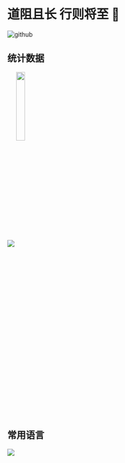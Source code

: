 # 道阻且长 行则将至 👋

<img src="https://img.shields.io/badge/-Github-000?style=flat&logo=Github&logoColor=white" alt="github" />

## 统计数据

<div>
<img align="center" src="https://github-readme-stats.vercel.app/api?username=coder-hxl&theme=tokyonight&show_icons=true" />
<img align="center" width="20%" src="https://pa1.narvii.com/6580/8098c6e9207376889eeb0532d9f5a0723c4d73f5_hq.gif" />
</div>

## 常用语言

<img src="https://github-readme-stats.vercel.app/api/top-langs/?username=coder-hxl&layout=compact" />


<!--
**coder-hxl/coder-hxl** is a ✨ _special_ ✨ repository because its `README.md` (this file) appears on your GitHub profile.

Here are some ideas to get you started:

- 🔭 I’m currently working on ...
- 🌱 I’m currently learning ...
- 👯 I’m looking to collaborate on ...
- 🤔 I’m looking for help with ...
- 💬 Ask me about ...
- 📫 How to reach me: ...
- 😄 Pronouns: ...
- ⚡ Fun fact: ...
-->
